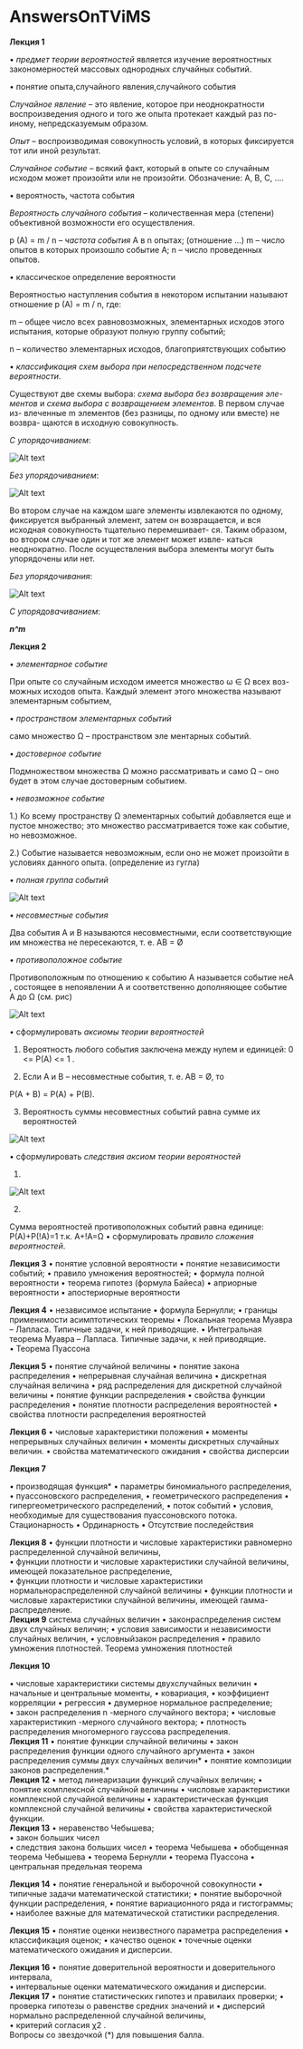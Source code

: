 # AnswersOnTViMS
**Лекция 1**

•	*предмет теории вероятностей*
является изучение вероятностных закономерностей массовых однородных случайных событий.

•	понятие опыта,случайного явления,случайного события 

*Случайное явление* – это явление, которое при неоднократности
воспроизведения одного и того же опыта протекает каждый раз по-иному,
непредсказуемым образом.

*Опыт* – воспроизводимая совокупность условий, в которых фиксируется
тот или иной результат.

*Случайное событие* – всякий факт, который в опыте со случайным
исходом может произойти или не произойти. Обозначение: А, В, С, …. 

•	вероятность,  частота события

*Вероятность случайного события* – количественная мера (степени) объективной
возможности его осуществления. 

p (A) = m / n – *частота события* А в n опытах; (отношение ...)
m – число опытов в которых произошло событие А;
n – число проведенных опытов. 

•	классическое определение вероятности 

Вероятностью наступления события  в некотором испытании называют отношение p (A) = m / n, где:

m – общее число всех равновозможных, элементарных исходов этого испытания, которые образуют полную группу событий;

n – количество элементарных исходов, благоприятствующих событию 

•	*классификация схем выбора при непосредственном подсчете вероятности*.  

Существуют две схемы выбора: *схема выбора без возвращения эле-
ментов* и *схема выбора с возвращением элементов*. В первом случае из-
влеченные m элементов (без разницы, по одному или вместе) не возвра-
щаются в исходную совокупность.

*С упорядочиванием*: 

![Alt text](/1.2.png?raw=true "1.2")

*Без упорядочиванием*: 

![Alt text](/1.3.png?raw=true "1.3")

Во втором случае на каждом шаге
элементы извлекаются по одному, фиксируется выбранный элемент, затем
он возвращается, и вся исходная совокупность тщательно перемешивает-
ся. Таким образом, во втором случае один и тот же элемент может извле-
каться неоднократно. После осуществления выбора элементы могут быть упорядочены или
нет.

*Без упорядочивания*:

![Alt text](/1.3.2.png?raw=true "1.2")

*С упорядовачиванием*:

***n^m***

**Лекция 2**

•	*элементарное событие*

При опыте со случайным исходом имеется множество ω ∈ Ω всех воз-
можных исходов опыта. Каждый элемент этого множества называют элементарным событием,

•	*пространством элементарных событий*

само множество Ω – пространством эле
ментарных событий.

•	*достоверное событие*

Подмножеством множества Ω можно рассматривать и само Ω – оно будет в
этом случае достоверным событием.

•	*невозможное событие*

1.) Ко всему пространству Ω элементарных событий добавляется еще и пустое множество; это множество рассматривается тоже
как событие, но невозможное.

2.) Событие называется невозможным, если оно не может произойти в условиях данного опыта. (определение из гугла)

•	*полная группа событий*

![Alt text](/image.png?raw=true "image")

•	*несовместные события*

Два события А и В называются несовместными, если соответствующие
им множества не пересекаются, т. е. AB = Ø

•	*противоположное событие*

 Противоположным по отношению к событию А называется событие неA ,
состоящее в непоявлении А и соответственно дополняющее событие А до Ω
(см. рис)

![Alt text](/ANeA.png?raw=true "ANeA")

•	сформулировать *аксиомы теории вероятностей*

1. Вероятность любого события заключена между нулем и единицей:
0 <= P(A) <= 1 .

2. Если А и В – несовместные события, т. е. AB = Ø, то

P(A + B) = P(A) + P(B).

3. Вероятность суммы несовместных событий равна сумме их вероятностей

![Alt text](/3Aks1.png?raw=true "3Aks1")

•	сформулировать *следствия  аксиом теории вероятностей*

1.
![Alt text](/1sled.png?raw=true "1sled")

2.
Сумма вероятностей противоположных событий равна единице: P(A)+P(!A)=1
т.к. A+!A=Ω
•	сформулировать *правило сложения вероятностей*.  

**Лекция 3**
•	понятие условной вероятности 
•	понятие независимости событий;
•	правило умножения вероятностей; 
•	формула полной вероятности 
•	теорема гипотез  (формула Байеса)
•	априорные вероятности
•	апостериорные вероятности

**Лекция 4**
•	независимое  испытание
•	формула Бернулли; 
•	границы применимости асимптотических теоремы 
•	Локальная теорема Муавра  – Лапласа. Типичные задачи, к ней приводящие.
•	Интегральная теорема Муавра – Лапласа. Типичные задачи, к ней приводящие.  
•	Теорема Пуассона 

**Лекция 5**
•	понятие случайной величины 
•	понятие закона распределения 
•	непрерывная случайная величина
•	дискретная случайная величина
•	ряд распределения для дискретной случайной величины 
•	понятие функции распределения
•	свойства функции распределения
•	понятие  плотности распределения вероятностей
•	свойства плотности распределения вероятностей

**Лекция 6**
•	числовые характеристики положения 
•	моменты непрерывных случайных величин
•	моменты  дискретных случайных величин.
•	свойства математического ожидания
•	свойства дисперсии

**Лекция 7**

•	производящая функция*
•	параметры биномиального распределения, 
•	пуассоновского распределения, 
•	геометрического распределения
•	гипергеометрического распределений, 
•	поток событий 
•	условия, необходимые для существования пуассоновского потока.  Стационарность
•	Ординарность
•	Отсутствие последействия

**Лекция 8**
•	функции плотности и числовые характеристики равномерно распределенной случайной величины,  
•	функции плотности и числовые характеристики  случайной величины, имеющей показательное распределение,  
•	функции плотности и числовые характеристики  нормальнораспределенной  случайной величины 
•	функции плотности и числовые характеристики случайной величины, имеющей гамма-распределение.  
**Лекция 9**
система  случайных  величин 
•	законраспределения систем двух случайных величин; 
•	условия зависимости и независимости случайных величин, 
•	условныйзакон распределения 
•	правило умножения плотностей.  Теорема  умножения  плотностей

**Лекция 10**

•	числовые  характеристики  системы  двухслучайных величин
•	начальные и центральные моменты, 
•	ковариация, 
•	коэффициент корреляции
•	регрессия
•	двумерное нормальное распределение;  
•	закон  распределения n -мерного случайного вектора; 
•	числовые  характеристикиn -мерного случайного вектора;
•	плотность распределения многомерного гауссова распределения.  
**Лекция 11**
•	понятие функции случайной величины
•	закон распределения функции одного случайного аргумента 
•	закон распределения суммы двух случайных величин*
•	понятие композиции законов распределения.*  
**Лекция 12**
•	метод линеаризации функций случайных величин; 
•	понятие комплексной случайной величины
•	числовые характеристики комплексной случайной величины
•	характеристическая функция комплексной случайной величины
•	свойства характеристической функции.  
**Лекция 13**
•	неравенство  Чебышева;  
•	закон  больших  чисел  
•	следствия закона больших чисел
•	теорема Чебышева
•	обобщенная теорема Чебышева
•	теорема Бернулли
•	теорема Пуассона
•	центральная предельная теорема 

**Лекция 14**
•	понятие генеральной и выборочной совокупности 
•	типичные задачи математической статистики; 
•	понятие выборочной функции распределения, 
•	понятие вариационного ряда и гистограммы; 
•	наиболее важные для математической статистики распределения.   

**Лекция 15**
•	понятие  оценки  неизвестного  параметра  распределения 
•	классификация  оценок;
•	качество оценок
•	точечные оценки математического ожидания и дисперсии.

**Лекция 16**
•	понятие доверительной вероятности и доверительного  интервала,  
•	интервальные  оценки  математического ожидания и дисперсии.   
**Лекция 17**
•	понятие статистических гипотез и правилаих проверки; 
•	проверка гипотезы о равенстве средних значений и 
•	дисперсий  нормально  распределенной  случайной  величины,  
•	критерий согласия  χ2 .  
Вопросы со звездочкой (*) для повышения балла.
